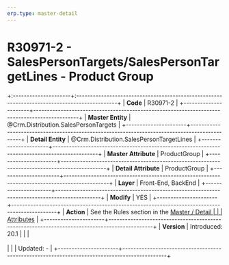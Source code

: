 ```yaml
---
erp.type: master-detail
---
```


# R30971-2 - SalesPersonTargets/SalesPersonTargetLines - Product Group
+:---------------------+:---------------------------------------------------------------------------------------------+
| **Code**             | R30971-2                                                                                     |
+----------------------+----------------------------------------------------------------------------------------------+
| **Master Entity**    | @Crm.Distribution.SalesPersonTargets                                                         |
+----------------------+----------------------------------------------------------------------------------------------+
| **Detail Entity**    | @Crm.Distribution.SalesPersonTargetLines                                                     |
+----------------------+----------------------------------------------------------------------------------------------+
| **Master Attribute** | ProductGroup                                                                                 |
+----------------------+----------------------------------------------------------------------------------------------+
| **Detail Attribute** | ProductGroup                                                                                 |
+----------------------+----------------------------------------------------------------------------------------------+
| **Layer**            | Front-End, BackEnd                                                                           |
+----------------------+----------------------------------------------------------------------------------------------+
| **Modify**           | YES                                                                                          |
+----------------------+----------------------------------------------------------------------------------------------+
| **Action**           | See the Rules section in the [Master / Detail                                                |
|                      | Attributes](xref:master-detail)                                                              |
+----------------------+----------------------------------------------------------------------------------------------+
| **Version**          | Introduced: 20.1                                                                             |
|                      | <br/><br/>                                                                                   |
|                      | Updated: -                                                                                   |
+----------------------+----------------------------------------------------------------------------------------------+
